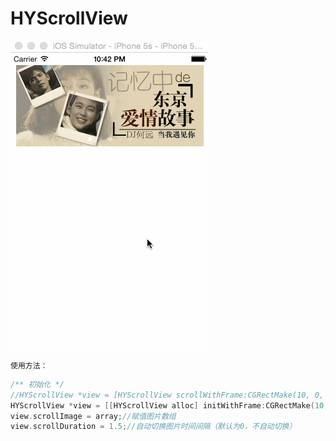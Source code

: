 # HYScrollView
    
![](/showImage.gif)
    
    使用方法：
```Objective-C
/** 初始化 */
//HYScrollView *view = [HYScrollView scrollWithFrame:CGRectMake(10, 0, 300, 130)];
HYScrollView *view = [[HYScrollView alloc] initWithFrame:CGRectMake(10, 20, 300, 130)];
view.scrollImage = array;//赋值图片数组
view.scrollDuration = 1.5;//自动切换图片时间间隔（默认为0，不自动切换）
```

    
